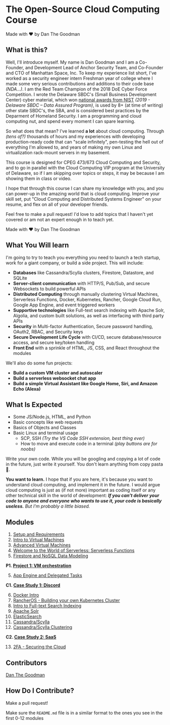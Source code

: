 # The Open-Source Cloud Computing Course
Made with ❤️ by Dan The Goodman

## What is this?

Well, I'll introduce myself. My name is Dan Goodman and I am a Co-Founder, and Development Lead of Anchor Security Team, and Co-Founder and CTO of Manhattan Space, Inc. To keep my experience list short, I've worked as a security engineer intern Freshman year of college where I made some very serious contributions and additions to their code base _(NDA...)_. I am the Red Team Champion of the 2018 DoE Cyber Force Competition. I wrote the Delaware SBDC's (Small Business Development Center) cyber material, which won [national awards from NIST](https://csrc.nist.gov/Projects/FISSEA/Contests-and-Awards/FISSEA-SATE-Winners) _(2019 - Delaware SBDC – Data Assured Program)_, is used by 8+ (at time of writing) other state SBDC's, the SBA, and is considered best practices by the Deparment of Homeland Security. I am a programming and cloud computing nut, and spend every moment I can spare learning.

So what does that mean? I've learned **a lot** about cloud computing. Through *(tens of?)* thousands of hours and my experiences with developing production-ready code that can "scale infinitely", pen-testing the hell out of everything I'm allowed to, and years of making my own Linux and virtualization rack-mount servers in my basement.

This course is designed for CPEG 473/673 Cloud Computing and Security, and to go in parallel with the Cloud Computing VIP program at the University of Delaware, so if I am skipping over topics or steps, it may be because I am showing them in class or video.

I hope that through this course I can share my knowledge with you, and you can power-up in the amazing world that is cloud computing. Improve your skill set, put "Cloud Computing and Distributed Systems Engineer" on your resume, and flex on all of your developer friends.

Feel free to make a pull request! I'd love to add topics that I haven't yet covered or am not an expert enough in to teach yet.

Made with ❤️ by Dan The Goodman

## What You Will learn

I'm going to try to teach you everything you need to launch a tech startup, work for a giant company, or build a side project. This will include:

- **Databases** like Cassandra/Scylla clusters, Firestore, Datastore, and SQLite
- **Server-client communication** with HTTP/S, Pub/Sub, and secure Websockets to build powerful APIs
- **Distributed Computing** through manually clustering Virtual Machines, Serverless Functions, Docker, Kubernetes, Rancher, Google Cloud Run, Google App Engine, and event triggered workers
- **Supportive technologies** like Full-text search indexing with Apache Solr, Algolia, and custom built solutions, as well as interfacing with third party APIs
- **Security** in Multi-factor Authentication, Secure password handling, OAuth2, RBAC, and Security keys
- **Secure Development Life Cycle** with CI/CD, secure database/resource access, and secure key/token handling
- **Front End** with a sprinkle of HTML, JS, CSS, and React throughout the modules

We'll also do some fun projects:

- **Build a custom VM cluster and autoscaler**
- **Build a serverless websocket chat app**
- **Build a simple Virtual Assistant like Google Home, Siri, and Amazon Echo (Alexa)**

## What Is Expected

- Some JS/Node.js, HTML, and Python
- Basic concepts like web requests
- Basics of Objects and Classes
- Basic Linux and terminal usage
  - SCP, SSH *(Try the VS Code SSH extension, best thing ever)*
  - How to move and execute code in a terminal *(play buttons are for noobs)*

Write your own code. While you will be googling and copying a lot of code in the future, just write it yourself. You don't learn anything from copy pasta 🍝.

**You want to learn.**
I hope that if you are here, it's because you want to understand cloud computing, and implement it in the future. I would argue cloud computing is just as (if not more) important as coding itself or any other technical skill in the world of development: _**If you can't deliver your code to anyone and everyone who wants to use it, your code is basically useless.**_
*But I'm probably a little biased.*

## Modules

1. [Setup and Requirements](/setup_and_requirements)
2. [Intro to Virtual Machines](/intro_to_virtual_machines)
3. [Advanced Virtual Machines](/advanced_virtual_machines)
4. [Welcome to the World of Serverless: Serverless Functions](/serverless_functions)
5. [Firestore and NoSQL Data Modeling](/firestore)

**P1. [Project 1: VM orchestration](/orchestration)**

5. [App Engine and Delegated Tasks](/app_engine)

**C1. [Case Study 1: Discord](/c1-discord)**

6. [Docker Intro](/docker_intro)
7. [RancherOS - Building your own Kubernetes Cluster](/rancher)
8. [Intro to Full-text Search Indexing](/indexing)
9. [Apache Solr](/apache-solr-indexing)
10. [ElasticSearch](/elasticsearch)
11. [Cassandra/Scylla](/cassandra-and-scylla)
12. [Cassandra/Scylla Clustering](/scylla-clustering)

**C2. [Case Study 2: SaaS](/c2-saas)**

13.   [2FA - Securing the Cloud](/2fa)

<!-- 13. Secure Development Life Cycle (include dev keys vs. prod keys, secure token/api key handling) -->

<!-- 11. Infrastructure as Code - APIs and Terraform? -->
<!-- 1.  [Cloud Run and Stateless Containers](/08-cloud_run) -->
<!-- Google cloud datastore and dynamoDB -->
<!-- 2.  [Google Kubernetes Engine](/09-gke) -->
<!-- 3.  [Pub/Sub & MQTT - Cloud Messaging](/11-pubsub) -->
<!-- 4.  [Cloud Storage - Objects in the Cloud](/12-cloud_storage) -->
<!-- P2. [Project 2: TBD](/p2-) -->
<!-- 13.  [DialogFlow - Build your own assitant](/13-dialogflow) -->
<!-- P3. Build a simple digital assistant -->
<!-- MongoDB -->

## Contributors

[Dan The Goodman](https://github.com/danthegoodman1)

## How Do I Contribute?

Make a pull request!

Make sure the `README.md` file is in a similar format to the ones you see in the first 0-12 modules
